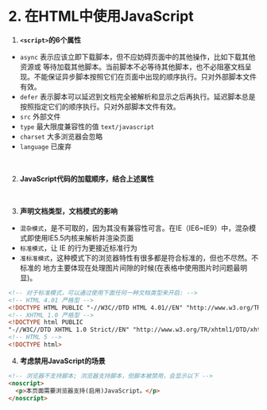 # 2. 在HTML中使用JavaScript

1. **`<script>`的6个属性**

  - `async` 表示应该立即下载脚本，但不应妨碍页面中的其他操作，比如下载其他资源或 等待加载其他脚本。当前脚本不必等待其他脚本，也不必阻塞文档呈现。不能保证异步脚本按照它们在页面中出现的顺序执行。只对外部脚本文件有效。
  - `defer` 表示脚本可以延迟到文档完全被解析和显示之后再执行。延迟脚本总是按照指定它们的顺序执行。只对外部脚本文件有效。
  - `src` 外部文件
  - `type` 最大限度兼容性的值 `text/javascript`
  - `charset` 大多浏览器会忽略
  - `language` 已废弃 
  </br>

2. **JavaScript代码的加载顺序，结合上述属性** 
</br>

3. **声明文档类型，文档模式的影响**

  - `混杂模式`，是不可取的，因为其没有兼容性可言。在IE（IE6~IE9）中，混杂模式即使用IE5.5内核来解析并渲染页面
  - `标准模式`，让 IE 的行为更接近标准行为
  - `准标准模式`，这种模式下的浏览器特性有很多都是符合标准的，但也不尽然。不标准的 地方主要体现在处理图片间隙的时候(在表格中使用图片时问题最明显)。
  ```html
  <!-- 对于标准模式，可以通过使用下面任何一种文档类型来开启: -->
  <!-- HTML 4.01 严格型 -->
  <!DOCTYPE HTML PUBLIC "-//W3C//DTD HTML 4.01//EN" "http://www.w3.org/TR/html4/strict.dtd">
  <!-- XHTML 1.0 严格型 -->
  <!DOCTYPE html PUBLIC
  "-//W3C//DTD XHTML 1.0 Strict//EN" "http://www.w3.org/TR/xhtml1/DTD/xhtml1-strict.dtd">
  <!-- HTML 5 -->
  <!DOCTYPE html>
  ```

4. **考虑禁用JavaScript的场景**  

  ```html
  <!-- 浏览器不支持脚本; 浏览器支持脚本，但脚本被禁用，会显示以下 -->
  <noscript> 
    <p>本页面需要浏览器支持(启用)JavaScript。</p>
  </noscript>
  ```

